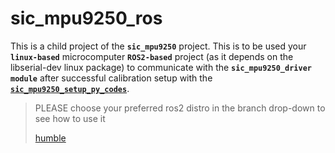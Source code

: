 # sic_mpu9250_ros
This is a child project of the **`sic_mpu9250`** project. This is to be used your **`linux-based`** microcomputer **`ROS2-based`** project (as it depends on the libserial-dev linux package) to communicate with the **`sic_mpu9250_driver module`** after successful calibration setup with the [**`sic_mpu9250_setup_py_codes`**](https://github.com/samuko-things-company/sic_mpu9250_setup_py_codes).

> PLEASE choose your preferred ros2 distro in the branch drop-down to see how to use it
>
> [humble](https://github.com/samuko-things-company/sic_mpu9250_ros/tree/humble)